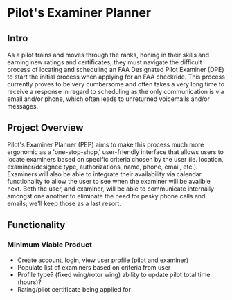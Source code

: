 
# Pilot's Examiner Planner 

## Intro 

As a pilot trains and moves through the ranks, honing in their skills and earning new ratings and certificates, they must navigate the difficult process of locating and scheduling an FAA Designated Pilot Examiner (DPE) to start the initial process when applying for an FAA checkride. This process currently proves to be very cumbersome and often takes a very long time to receive a response in regard to scheduling as the only communication is via email and/or phone, which often leads to unreturned voicemails and/or messages. 

## Project Overview

Pilot's Examiner Planner (PEP) aims to make this process much more ergonomic as a 'one-stop-shop,' user-friendly interface that allows users to locate examiners based on specific criteria chosen by the user (ie. location, examiner/designee type, authorizations, name, phone, email, etc.). Examiners will also be able to integrate their availability via calendar functionality to allow the user to see when the examiner will be availble next. Both the user, and examiner, will be able to communicate internally amongst one another to eliminate the need for pesky phone calls and emails; we'll keep those as a last resort. 

## Functionality

### Minimum Viable Product 
- Create account, login, view user profile (pilot and examiner)
- Populate list of examiners based on criteria from user 
- Profile type? (fixed wing/rotor wing) ability to update pilot total time (hours)? 
- Rating/pilot certificate being applied for 

